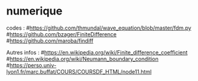 # numerique

codes :
#https://github.com/thmundal/wave_equation/blob/master/fdm.py
#https://github.com/bzager/FiniteDifference
#https://github.com/maroba/findiff

Autres infos :
#https://en.wikipedia.org/wiki/Finite_difference_coefficient
#https://en.wikipedia.org/wiki/Neumann_boundary_condition
#https://perso.univ-lyon1.fr/marc.buffat/COURS/COURSDF_HTML/node11.html
